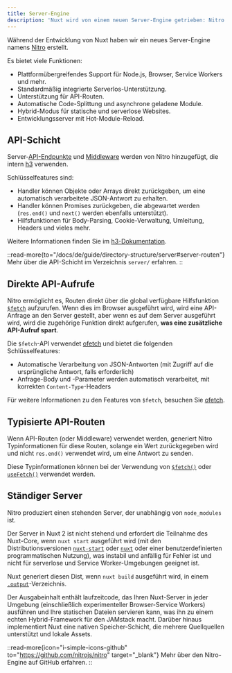 ```yaml
---
title: Server-Engine
description: 'Nuxt wird von einem neuen Server-Engine getrieben: Nitro.'
---
```


Während der Entwicklung von Nuxt haben wir ein neues Server-Engine namens [Nitro](https://nitro.unjs.io) erstellt.

Es bietet viele Funktionen:

- Plattformübergreifendes Support für Node.js, Browser, Service Workers und mehr.
- Standardmäßig integrierte Serverlos-Unterstützung.
- Unterstützung für API-Routen.
- Automatische Code-Splittung und asynchrone geladene Module.
- Hybrid-Modus für statische und serverlose Websites.
- Entwicklungsserver mit Hot-Module-Reload.

## API-Schicht

Server-[API-Endpunkte](/docs/de/guide/directory-structure/server#api-routen) und [Middleware](/docs/de/guide/directory-structure/server#server-middleware) werden von Nitro hinzugefügt, die intern [h3](https://github.com/unjs/h3) verwenden.

Schlüsselfeatures sind:

- Handler können Objekte oder Arrays direkt zurückgeben, um eine automatisch verarbeitete JSON-Antwort zu erhalten.
- Handler können Promises zurückgeben, die abgewartet werden (`res.end()` und `next()` werden ebenfalls unterstützt).
- Hilfsfunktionen für Body-Parsing, Cookie-Verwaltung, Umleitung, Headers und vieles mehr.

Weitere Informationen finden Sie im [h3-Dokumentation](https://github.com/unjs/h3).

::read-more{to="/docs/de/guide/directory-structure/server#server-routen"}
Mehr über die API-Schicht im Verzeichnis `server/` erfahren.
::

## Direkte API-Aufrufe

Nitro ermöglicht es, Routen direkt über die global verfügbare Hilfsfunktion [`$fetch`](/docs/de/api/utils/dollarfetch) aufzurufen. Wenn dies im Browser ausgeführt wird, wird eine API-Anfrage an den Server gestellt, aber wenn es auf dem Server ausgeführt wird, wird die zugehörige Funktion direkt aufgerufen, **was eine zusätzliche API-Aufruf spart**.

Die `$fetch`-API verwendet [ofetch](https://github.com/unjs/ofetch) und bietet die folgenden Schlüsselfeatures:

- Automatische Verarbeitung von JSON-Antworten (mit Zugriff auf die ursprüngliche Antwort, falls erforderlich)
- Anfrage-Body und -Parameter werden automatisch verarbeitet, mit korrekten `Content-Type`-Headers

Für weitere Informationen zu den Features von `$fetch`, besuchen Sie [ofetch](https://github.com/unjs/ofetch).

## Typisierte API-Routen

Wenn API-Routen (oder Middleware) verwendet werden, generiert Nitro Typinformationen für diese Routen, solange ein Wert zurückgegeben wird und nicht `res.end()` verwendet wird, um eine Antwort zu senden.

Diese Typinformationen können bei der Verwendung von [`$fetch()`](/docs/de/api/utils/dollarfetch) oder [`useFetch()`](/docs/de/api/composables/use-fetch) verwendet werden.

## Ständiger Server

Nitro produziert einen stehenden Server, der unabhängig von `node_modules` ist.

Der Server in Nuxt 2 ist nicht stehend und erfordert die Teilnahme des Nuxt-Core, wenn `nuxt start` ausgeführt wird (mit den Distributionsversionen [`nuxt-start`](https://www.npmjs.com/package/nuxt-start) oder [`nuxt`](https://www.npmjs.com/package/nuxt) oder einer benutzerdefinierten programmatischen Nutzung), was instabil und anfällig für Fehler ist und nicht für serverlose und Service Worker-Umgebungen geeignet ist.

Nuxt generiert diesen Dist, wenn `nuxt build` ausgeführt wird, in einem [`.output`](/docs/de/guide/directory-structure/output)-Verzeichnis.

Der Ausgabeinhalt enthält laufzeitcode, das Ihren Nuxt-Server in jeder Umgebung (einschließlich experimenteller Browser-Service Workers) ausführen und Ihre statischen Dateien servieren kann, was ihn zu einem echten Hybrid-Framework für den JAMstack macht. Darüber hinaus implementiert Nuxt eine nativen Speicher-Schicht, die mehrere Quellquellen unterstützt und lokale Assets.

::read-more{icon="i-simple-icons-github" to="https://github.com/nitrojs/nitro" target="_blank"}
Mehr über den Nitro-Engine auf GitHub erfahren.
::